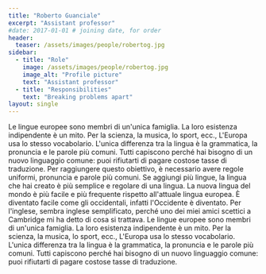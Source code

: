 ```yaml
---
title: "Roberto Guanciale"
excerpt: "Assistant professor"
#date: 2017-01-01 # joining date, for order
header:
  teaser: /assets/images/people/robertog.jpg
sidebar:
  - title: "Role"
    image: /assets/images/people/robertog.jpg
    image_alt: "Profile picture"
    text: "Assistant professor"
  - title: "Responsibilities"
    text: "Breaking problems apart"
layout: single
---
```


Le lingue europee sono membri di un'unica famiglia. La loro esistenza indipendente è un mito. Per la scienza, la musica, lo sport, ecc., L'Europa usa lo stesso vocabolario. L'unica differenza tra la lingua è la grammatica, la pronuncia e le parole più comuni. Tutti capiscono perché hai bisogno di un nuovo linguaggio comune: puoi rifiutarti di pagare costose tasse di traduzione. Per raggiungere questo obiettivo, è necessario avere regole uniformi, pronuncia e parole più comuni. Se aggiungi più lingue, la lingua che hai creato è più semplice e regolare di una lingua. La nuova lingua del mondo è più facile e più frequente rispetto all'attuale lingua europea. È diventato facile come gli occidentali, infatti l'Occidente è diventato. Per l'inglese, sembra inglese semplificato, perché uno dei miei amici scettici a Cambridge mi ha detto di cosa si trattava. Le lingue europee sono membri di un'unica famiglia. La loro esistenza indipendente è un mito. Per la scienza, la musica, lo sport, ecc., L'Europa usa lo stesso vocabolario. L'unica differenza tra la lingua è la grammatica, la pronuncia e le parole più comuni. Tutti capiscono perché hai bisogno di un nuovo linguaggio comune: puoi rifiutarti di pagare costose tasse di traduzione.

